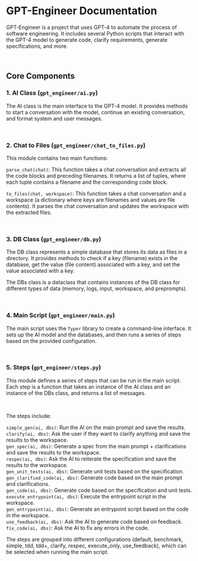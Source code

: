 # GPT-Engineer Documentation

GPT-Engineer is a project that uses GPT-4 to automate the process of software engineering. It includes several Python scripts that interact with the GPT-4 model to generate code, clarify requirements, generate specifications, and more.

<br>

## Core Components
### 1. AI Class (`gpt_engineer/ai.py`)
The AI class is the main interface to the GPT-4 model. It provides methods to start a conversation with the model, continue an existing conversation, and format system and user messages.

<br>

### 2. Chat to Files (`gpt_engineer/chat_to_files.py`)
This module contains two main functions:

`parse_chat(chat)`: This function takes a chat conversation and extracts all the code blocks and preceding filenames. It returns a list of tuples, where each tuple contains a filename and the corresponding code block.

`to_files(chat, workspace)`: This function takes a chat conversation and a workspace (a dictionary where keys are filenames and values are file contents). It parses the chat conversation and updates the workspace with the extracted files.

<br>

### 3. DB Class (`gpt_engineer/db.py`)
The DB class represents a simple database that stores its data as files in a directory. It provides methods to check if a key (filename) exists in the database, get the value (file content) associated with a key, and set the value associated with a key.

The DBs class is a dataclass that contains instances of the DB class for different types of data (memory, logs, input, workspace, and preprompts).

<br>

### 4. Main Script (`gpt_engineer/main.py`)
The main script uses the `Typer` library to create a command-line interface. It sets up the AI model and the databases, and then runs a series of steps based on the provided configuration.

<br>

### 5. Steps (`gpt_engineer/steps.py`)
This module defines a series of steps that can be run in the main script.  Each step is a function that takes an instance of the AI class and an instance of the DBs class, and returns a list of messages. 

<br>

The steps include:

`simple_gen(ai, dbs)`: Run the AI on the main prompt and save the results. <br>
`clarify(ai, dbs)`: Ask the user if they want to clarify anything and save the results to the workspace. <br>
`gen_spec(ai, dbs)`: Generate a spec from the main prompt + clarifications and save the results to the workspace. <br>
`respec(ai, dbs)`: Ask the AI to reiterate the specification and save the results to the workspace. <br>
`gen_unit_tests(ai, dbs)`: Generate unit tests based on the specification. <br>
`gen_clarified_code(ai, dbs)`: Generate code based on the main prompt and clarifications. <br>
`gen_code(ai, dbs)`: Generate code based on the specification and unit tests. <br>
`execute_entrypoint(ai, dbs)`: Execute the entrypoint script in the workspace. <br>
`gen_entrypoint(ai, dbs)`: Generate an entrypoint script based on the code in the workspace. <br>
`use_feedback(ai, dbs)`: Ask the AI to generate code based on feedback. <br>
`fix_code(ai, dbs)`: Ask the AI to fix any errors in the code. <br>

The steps are grouped into different configurations (default, benchmark, simple, tdd, tdd+, clarify, respec, execute_only, use_feedback), which can be selected when running the main script.